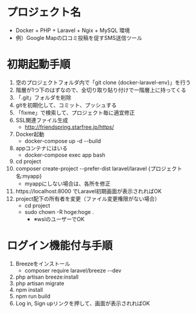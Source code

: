 # プロジェクト名

- Docker + PHP + Laravel + Ngix + MySQL 環境
- 例）Google Mapの口コミ投稿を促すSMS送信ツール

# 初期起動手順

1. 空のプロジェクトフォルダ内で「git clone {docker-laravel-env}」を行う
1. 階層が1つ下のはずなので、全切り取り貼り付けで一階層上に持ってくる
1. 「.git」フォルダを削除
1. gitを初期化して、コミット、プッシュする
1. 「fixme」で検索して、プロジェクト毎に適宜修正
1. SSL関連ファイル生成
    - http://friendspring.starfree.jp/https/
1. Docker起動
    - docker-compose up -d --build
1. appコンテナにはいる
    - docker-compose exec app bash
1. cd project
1. composer create-project --prefer-dist laravel/laravel {プロジェクト名:myapp}
    - myappにしない場合は、各所を修正
1. https://localhost:8000 でLaravel初期画面が表示されればOK
1. project配下の所有者を変更（ファイル変更権限がない場合）
    - cd project
    - sudo chown -R hoge:hoge .
        - ※wslのユーザーでOK

# ログイン機能付与手順
1. Breezeをインストール
    - composer require laravel/breeze --dev
1. php artisan breeze:install
1. php artisan migrate
1. npm install
1. npm run build
1. Log in, Sign upリンクを押して、画面が表示されればOK
